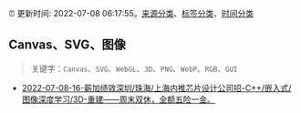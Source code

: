:alarm_clock: 更新时间: 2022-07-08 06:17:55。[来源分类](../README.md)、[标签分类](../TAGS.md)、[时间分类](../TIMELINE.md)

## Canvas、SVG、图像


> 关键字：`Canvas`、`SVG`、`WebGL`、`3D`、`PNG`、`WebP`、`RGB`、`GUI`



- [2022-07-08-16-薪加绩效深圳/珠海/上海内推芯片设计公司招-C++/嵌入式/图像深度学习/3D-重建——周末双休，全额五险一金。](https://www.v2ex.com/t/864884) 